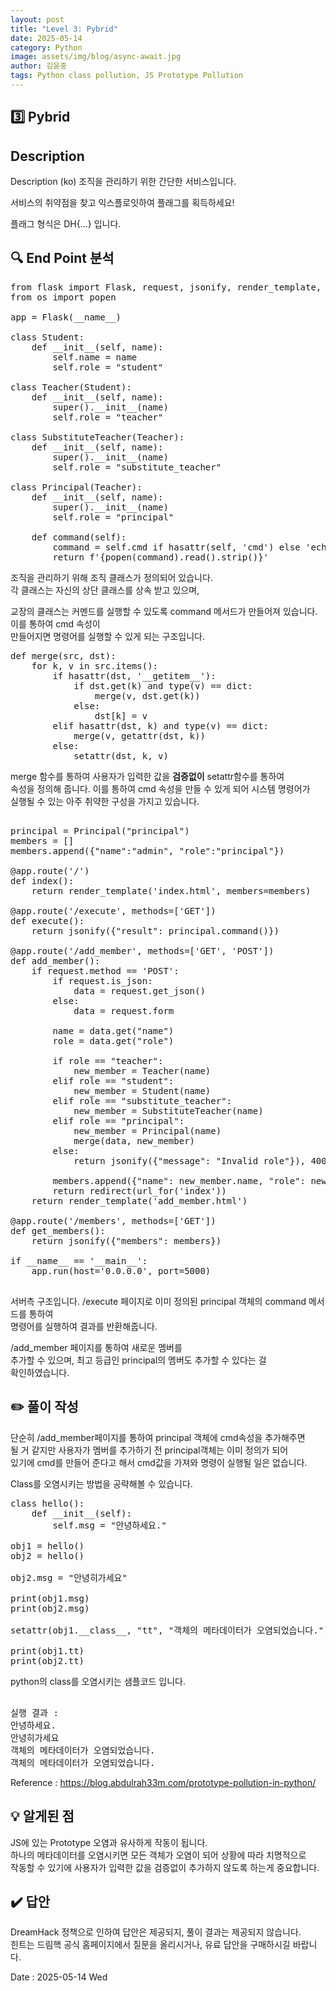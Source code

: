 ```yaml
---
layout: post
title: "Level 3: Pybrid"
date: 2025-05-14
category: Python
image: assets/img/blog/async-await.jpg
author: 김윤중
tags: Python class pollution, JS Prototype Pollution
---
```



## 3️⃣ Pybrid

## Description
Description (ko)
조직을 관리하기 위한 간단한 서비스입니다.

서비스의 취약점을 찾고 익스플로잇하여 플래그를 획득하세요!

플래그 형식은 DH{...} 입니다.

## 🔍 End Point 분석

<pre>
from flask import Flask, request, jsonify, render_template, redirect, url_for
from os import popen

app = Flask(__name__)

class Student: 
    def __init__(self, name):
        self.name = name
        self.role = "student"

class Teacher(Student): 
    def __init__(self, name):
        super().__init__(name)
        self.role = "teacher"

class SubstituteTeacher(Teacher): 
    def __init__(self, name):
        super().__init__(name)
        self.role = "substitute_teacher"

class Principal(Teacher): 
    def __init__(self, name):
        super().__init__(name)
        self.role = "principal"

    def command(self):
        command = self.cmd if hasattr(self, 'cmd') else 'echo Permission Denied'
        return f'{popen(command).read().strip()}'
</pre>

조직을 관리하기 위해 조직 클래스가 정의되어 있습니다.  
각 클래스는 자신의 상단 클래스를 상속 받고 있으며,  

교장의 클래스는 커멘드를 실행할 수 있도록 command
메서드가 만들어져 있습니다. 이를 통하여 cmd 속성이  
만들어지면 명령어를 실행할 수 있게 되는 구조입니다.



<pre>
def merge(src, dst):
    for k, v in src.items():
        if hasattr(dst, '__getitem__'):
            if dst.get(k) and type(v) == dict:
                merge(v, dst.get(k))
            else:
                dst[k] = v
        elif hasattr(dst, k) and type(v) == dict:
            merge(v, getattr(dst, k))
        else:
            setattr(dst, k, v)
</pre>



merge 함수를 통하여 사용자가 입력한 값을 **검증없이** setattr함수를 통하여  
속성을 정의해 줍니다. 이를 통하여 cmd 속성을 만들 수 있게 되어 시스템 명령어가  
실행될 수 있는 아주 취약한 구성을 가지고 있습니다.  


<pre>

principal = Principal("principal")
members = []
members.append({"name":"admin", "role":"principal"})

@app.route('/')
def index():
    return render_template('index.html', members=members)

@app.route('/execute', methods=['GET'])
def execute():
    return jsonify({"result": principal.command()})

@app.route('/add_member', methods=['GET', 'POST'])
def add_member():
    if request.method == 'POST':
        if request.is_json:
            data = request.get_json()
        else:
            data = request.form
        
        name = data.get("name")
        role = data.get("role")
        
        if role == "teacher":
            new_member = Teacher(name)
        elif role == "student":
            new_member = Student(name)
        elif role == "substitute_teacher":
            new_member = SubstituteTeacher(name)
        elif role == "principal":
            new_member = Principal(name)
            merge(data, new_member)
        else:
            return jsonify({"message": "Invalid role"}), 400
        
        members.append({"name": new_member.name, "role": new_member.role})
        return redirect(url_for('index'))
    return render_template('add_member.html')

@app.route('/members', methods=['GET'])
def get_members():
    return jsonify({"members": members})

if __name__ == '__main__':
    app.run(host='0.0.0.0', port=5000)

</pre>



서버측 구조입니다. 
/execute 페이지로 이미 정의된 principal 객체의 command 메서드를 통하여  
명령어를 실행하여 결과를 반환해줍니다. 

/add_member 페이지를 통하여 새로운 멤버를  
추가할 수 있으며, 최고 등급인 principal의 멤버도 추가할 수 있다는 걸  
확인하였습니다. 

## ✏️ 풀이 작성

단순히 /add_member페이지를 통하여 principal 객체에 cmd속성을 추가해주면  
될 거 같지만 사용자가 멤버를 추가하기 전 principal객체는 이미 정의가 되어  
있기에 cmd를 만들어 준다고 해서 cmd값을 가져와 명령이 실행될 일은 없습니다.  

Class를 오염시키는 방법을 공략해볼 수 있습니다.
<pre>
class hello():
    def __init__(self):
        self.msg = "안녕하세요."

obj1 = hello()
obj2 = hello()

obj2.msg = "안녕히가세요"

print(obj1.msg)
print(obj2.msg)

setattr(obj1.__class__, "tt", "객체의 메타데이터가 오염되었습니다.")

print(obj1.tt)
print(obj2.tt)
</pre>

python의 class를 오염시키는 샘플코드 입니다.  
<pre> 
실행 결과 : 
안녕하세요.
안녕히가세요
객체의 메타데이터가 오염되었습니다.
객체의 메타데이터가 오염되었습니다.
</pre>

Reference : https://blog.abdulrah33m.com/prototype-pollution-in-python/
## 💡 알게된 점
JS에 있는 Prototype 오염과 유사하게 작동이 됩니다.  
하나의 메타데이터를 오염시키면 모든 객체가 오염이 되어 상황에 따라 치명적으로  
작동할 수 있기에 사용자가 입력한 값을 검증없이 추가하지 않도록 하는게 중요합니다.  

## ✔️ 답안

DreamHack 정책으로 인하여 답안은 제공되지, 풀이 결과는 제공되지 않습니다.  
힌트는 드림핵 공식 홈페이지에서 질문을 올리시거나, 유료 답안을 구매하시길
바랍니다.

Date : 2025-05-14 Wed
